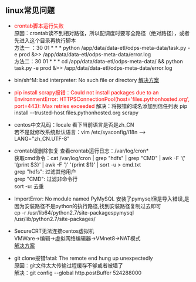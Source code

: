 ## linux常见问题
- <font color=red>crontab脚本运行失败</font>  
原因：crontab读不到相对路径，所以配调度时要写全路径（绝对路径），或者先进入这个目录再执行脚本  
方法一 ：30 01 * * * python /app/data/data-etl/odps-meta-data/task.py -e prod &>> /app/data/data-etl/odps-meta-data/error.log  
方法二：30 01 * * * cd /app/data/data-etl/odps-meta-data/ && python task.py -e prod &>> /app/data/data-etl/odps-meta-data/error.log

- bin/sh^M: bad interpreter: No such file or directory
[解决方案](https://www.cnblogs.com/felixzh/p/6108345.html)

- <font color=red>pip install scrapy报错：Could not install packages due to an EnvironmentError: HTTPSConnectionPool(host='files.pythonhosted.org', port=443): Max retries exceeded</font>
解决：将报错的域名添加到信任列表
pip install --trusted-host files.pythonhosted.org scrapy

- centos中文乱码：locale 看下当前语言是否是zh_CN  
若不是就修改系统默认语言：vim /etc/sysconfig/i18n --> LANG="zh_CN.UTF-8"

- crontab误删除恢复
查看crontab运行日志：/var/log/cron*  
获取cmd命令：cat /var/log/cron | grep "hdfs" | grep "CMD" | awk -F '(' '{print $3}' | awk -F ')' '{print $1}' | sort -u > cmd.txt    
grep "hdfs": 过滤其他用户  
grep "CMD": 过滤非命令行  
sort -u: 去重

- ImportError: No module named PyMySQL
安装了pymysql但是导入错误,是因为安装路径不是python的执行路径,找到安装路径复制过去即可    
cp -r /usr/lib64/python2.7/site-packagespymysql /usr/lib/python2.7/site-packages/

- SecureCRT无法连接centos虚拟机  
VMWare->编辑->虚拟网络编辑器->VMnet8->NAT模式  
[解决方案](https://blog.csdn.net/r1142/article/details/81000966)

- git clone报错fatal: The remote end hung up unexpectedly  
原因：git文件太大传输过程缓存不够或者被墙了  
解决：git config --global http.postBuffer 524288000